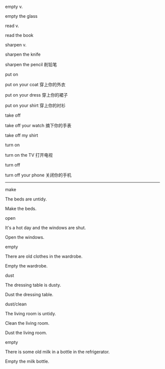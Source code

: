 empty v.

empty the glass



read v.

read the book



sharpen v.

sharpen the knife

sharpen the pencil	削铅笔



put on

put on your coat	穿上你的外衣

put on your dress	穿上你的裙子

put on your shirt	穿上你的衬衫



take off

take off your watch	摘下你的手表

take off my shirt



turn on

turn on the TV	打开电视



turn off

turn off your phone	关闭你的手机

------



make

The beds are untidy.

Make the beds.



open

It's a hot day and the windows are shut.

Open the windows.



empty

There are old clothes in the wardrobe.

Empty the wardrobe.



dust

The dressing table is dusty.

Dust the dressing table.



dust/clean

The living room is untidy.

Clean the living room.

Dust the living room.



empty

There is some old milk in a bottle in the refrigerator.

Empty the milk bottle.